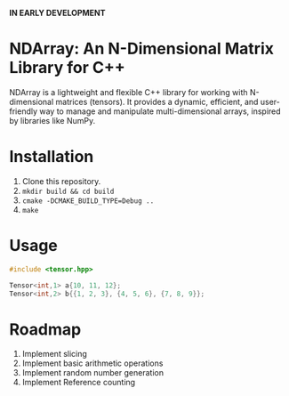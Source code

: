**IN EARLY DEVELOPMENT**

# NDArray: An N-Dimensional Matrix Library for C++

NDArray is a lightweight and flexible C++ library for working with
N-dimensional matrices (tensors). It provides a dynamic, efficient, and
user-friendly way to manage and manipulate multi-dimensional arrays, inspired
by libraries like NumPy.

# Installation

1. Clone this repository.
2. `mkdir build && cd build`
3. `cmake -DCMAKE_BUILD_TYPE=Debug ..`
4. `make`

# Usage

```cpp
#include <tensor.hpp>

Tensor<int,1> a{10, 11, 12};
Tensor<int,2> b{{1, 2, 3}, {4, 5, 6}, {7, 8, 9}};

```

# Roadmap

1. Implement slicing
2. Implement basic arithmetic operations
3. Implement random number generation
4. Implement Reference counting
